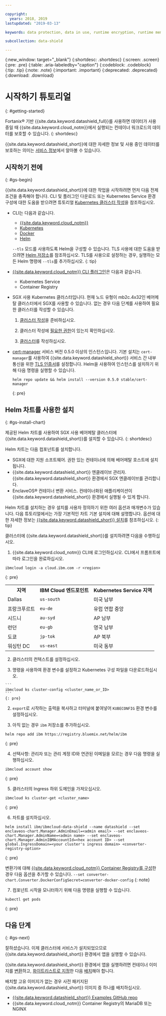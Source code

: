 ```yaml
---

copyright:
  years: 2018, 2019
lastupdated: "2019-03-13"

keywords: data protection, data in use, runtime encryption, runtime memory encryption, encrypted memory, intel sgx, software guard extensions, fortanix runtime encryption

subcollection: data-shield

---
```


{:new_window: target="_blank"}
{:shortdesc: .shortdesc}
{:screen: .screen}
{:pre: .pre}
{:table: .aria-labeledby="caption"}
{:codeblock: .codeblock}
{:tip: .tip}
{:note: .note}
{:important: .important}
{:deprecated: .deprecated}
{:download: .download}

# 시작하기 튜토리얼
{: #getting-started}

Fortanix® 기반 {{site.data.keyword.datashield_full}}를 사용하면 데이터가 사용 중일 때 {{site.data.keyword.cloud_notm}}에서 실행되는 컨테이너 워크로드의 데이터를 보호할 수 있습니다.
{: shortdesc}

{{site.data.keyword.datashield_short}}에 대한 자세한 정보 및 사용 중인 데이터를 보호하는 의미는 [서비스 정보](/docs/services/data-shield?topic=data-shield-about#about)에서 알아볼 수 있습니다.

## 시작하기 전에
{: #gs-begin}

{{site.data.keyword.datashield_short}}에 대한 작업을 시작하려면 먼저 다음 전제조건을 충족해야 합니다. CLI 및 플러그인 다운로드 또는 Kubernetes Service 환경 구성에 대한 도움을 받으려면 튜토리얼 [Kubernetes 클러스터 작성](/docs/containers?topic=containers-cs_cluster_tutorial#cs_cluster_tutorial_lesson1)을 참조하십시오.

* CLI는 다음과 같습니다.

  * [{{site.data.keyword.cloud_notm}}](/docs/cli/reference/ibmcloud?topic=cloud-cli-ibmcloud-cli#ibmcloud-cli)
  * [Kubernetes](https://kubernetes.io/docs/tasks/tools/install-kubectl/)
  * [Docker](https://docs.docker.com/install/)
  * [Helm](/docs/containers?topic=containers-integrations#helm)

  `--tls` 모드를 사용하도록 Helm을 구성할 수 있습니다. TLS 사용에 대한 도움을 받으려면 [Helm 저장소](https://github.com/helm/helm/blob/master/docs/tiller_ssl.md)를 참조하십시오. TLS를 사용으로 설정하는 경우, 실행하는 모든 Helm 명령에 `--tls`를 추가하십시오.
  {: tip}

* [{{site.data.keyword.cloud_notm}} CLI 플러그인](/docs/cli/reference/ibmcloud?topic=cloud-cli-plug-ins#plug-ins)은 다음과 같습니다.

  * Kubernetes Service
  * Container Registry

* SGX 사용 Kubernetes 클러스터입니다. 현재 노드 유형이 mb2c.4x32인 베어메탈 클러스터에서 SGX를 사용할 수 있습니다. 없는 경우 다음 단계를 사용하여 필요한 클러스터를 작성할 수 있습니다.
  1. [클러스터 작성](/docs/containers?topic=containers-clusters#cluster_prepare)을 준비하십시오.

  2. 클러스터 작성에 [필요한 권한](/docs/containers?topic=containers-users#users)이 있는지 확인하십시오.

  3. [클러스터](/docs/containers?topic=containers-clusters#clusters)를 작성하십시오.

* [cert-manager](https://cert-manager.readthedocs.io/en/latest/) 서비스 버전 0.5.0 이상의 인스턴스입니다. 기본 설치는 <code>cert-manager</code>를 사용하여 {{site.data.keyword.datashield_short}} 서비스 간 내부 통신을 위한 [TLS 인증서](/docs/services/data-shield?topic=data-shield-tls-certificates#tls-certificates)를 설정합니다. Helm을 사용하여 인스턴스를 설치하기 위해 다음 명령을 실행할 수 있습니다.

  ```
  helm repo update && helm install --version 0.5.0 stable/cert-manager
  ```
  {: pre}


## Helm 차트를 사용한 설치
{: #gs-install-chart}

제공된 Helm 차트를 사용하여 SGX 사용 베어메탈 클러스터에 {{site.data.keyword.datashield_short}}를 설치할 수 있습니다.
{: shortdesc}

Helm 차트는 다음 컴포넌트를 설치합니다.

*	SGX에 대한 지원 소프트웨어. 권한 있는 컨테이너에 의해 베어메탈 호스트에 설치됩니다.
*	{{site.data.keyword.datashield_short}} 엔클레이브 관리자. {{site.data.keyword.datashield_short}} 환경에서 SGX 엔클레이브를 관리합니다.
*	EnclaveOS® 컨테이너 변환 서비스. 컨테이너화된 애플리케이션이 {{site.data.keyword.datashield_short}} 환경에서 실행될 수 있게 합니다.

Helm 차트를 설치하는 경우 설치를 사용자 정의하기 위한 여러 옵션과 매개변수가 있습니다. 다음 튜토리얼에서는 가장 기본적인 차트 기본 설치에 대해 설명합니다. 옵션에 대한 자세한 정보는 [{{site.data.keyword.datashield_short}} 설치](/docs/services/data-shield?topic=data-shield-deploying)를 참조하십시오.
{: tip}

클러스터에 {{site.data.keyword.datashield_short}}를 설치하려면 다음을 수행하십시오.

1. {{site.data.keyword.cloud_notm}} CLI에 로그인하십시오. CLI에서 프롬프트에 따라 로그인을 완료하십시오.

  ```
  ibmcloud login -a cloud.ibm.com -r <region>
  ```
  {: pre}

  <table>
    <tr>
      <th>지역</th>
      <th>IBM Cloud 엔드포인트</th>
      <th>Kubernetes Service 지역</th>
    </tr>
    <tr>
      <td>Dallas</td>
      <td><code>us-south</code></td>
      <td>미국 남부</td>
    </tr>
    <tr>
      <td>프랑크푸르트</td>
      <td><code>eu-de</code></td>
      <td>유럽 연합 중앙</td>
    </tr>
    <tr>
      <td>시드니</td>
      <td><code>au-syd</code></td>
      <td>AP 남부</td>
    </tr>
    <tr>
      <td>런던</td>
      <td><code>eu-gb</code></td>
      <td>영국 남부</td>
    </tr>
    <tr>
      <td>도쿄</td>
      <td><code>jp-tok</code></td>
      <td>AP 북부</td>
    </tr>
    <tr>
      <td>워싱턴 DC</td>
      <td><code>us-east</code></td>
      <td>미국 동부</td>
    </tr>
  </table>

2. 클러스터의 컨텍스트를 설정하십시오.

  1. 명령을 사용하여 환경 변수를 설정하고 Kubernetes 구성 파일을 다운로드하십시오.

    ```
    ibmcloud ks cluster-config <cluster_name_or_ID>
    ```
    {: pre}

  2. `export`로 시작하는 출력을 복사하고 터미널에 붙여넣어 `KUBECONFIG` 환경 변수를 설정하십시오.

3. 아직 없는 경우 `ibm` 저장소를 추가하십시오.

  ```
  helm repo add ibm https://registry.bluemix.net/helm/ibm
  ```
  {: pre}

4. 선택사항: 관리자 또는 관리 계정 ID와 연관된 이메일을 모르는 경우 다음 명령을 실행하십시오.

  ```
  ibmcloud account show
  ```
  {: pre}

5. 클러스터의 Ingress 하위 도메인을 가져오십시오.

  ```
  ibmcloud ks cluster-get <cluster_name>
  ```
  {: pre}

6. 차트를 설치하십시오.

  ```
  helm install ibm/ibmcloud-data-shield --name datashield --set enclaveos-chart.Manager.AdminEmail=<admin email> --set enclaveos-chart.Manager.AdminName=<admin name> --set enclaveos-chart.Manager.AdminIBMAccountId=<hex account ID> --set global.IngressDomain=<your cluster's ingress domain> <converter-registry-option>
  ```
  {: pre}

  변환기에 대해 [{{site.data.keyword.cloud_notm}} Container Registry를 구성](/docs/services/data-shield?topic=data-shield-convert#convert)한 경우 다음 옵션을 추가할 수 있습니다. `--set converter-chart.Converter.DockerConfigSecret=converter-docker-config`
  {: note}

7. 컴포넌트 시작을 모니터하기 위해 다음 명령을 실행할 수 있습니다.

  ```
  kubectl get pods
  ```
  {: pre}


## 다음 단계
{: #gs-next}

잘하셨습니다. 이제 클러스터에 서비스가 설치되었으므로 {{site.data.keyword.datashield_short}} 환경에서 앱을 실행할 수 있습니다. 

{{site.data.keyword.datashield_short}} 환경에서 앱을 실행하려면 컨테이너 이미지를 [변환](/docs/services/data-shield?topic=data-shield-convert#convert)하고, [화이트리스트로 지정](/docs/services/data-shield?topic=data-shield-convert#convert-whitelist)한 다음 [배치](/docs/services/data-shield?topic=data-shield-deploy-containers#deploy-containers)해야 합니다.

배치할 고유 이미지가 없는 경우 사전 패키지된 {{site.data.keyword.datashield_short}} 이미지 중 하나를 배치하십시오.

* [{{site.data.keyword.datashield_short}} Examples GitHub repo](https://github.com/fortanix/data-shield-examples/tree/master/ewallet)
* {{site.data.keyword.cloud_notm}} Container Registry의 MariaDB 또는 NGINX
